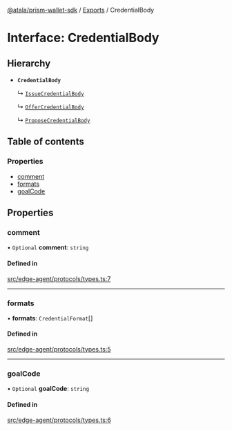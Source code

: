 [@atala/prism-wallet-sdk](../README.md) / [Exports](../modules.md) / CredentialBody

# Interface: CredentialBody

## Hierarchy

- **`CredentialBody`**

  ↳ [`IssueCredentialBody`](IssueCredentialBody.md)

  ↳ [`OfferCredentialBody`](OfferCredentialBody.md)

  ↳ [`ProposeCredentialBody`](ProposeCredentialBody.md)

## Table of contents

### Properties

- [comment](CredentialBody.md#comment)
- [formats](CredentialBody.md#formats)
- [goalCode](CredentialBody.md#goalcode)

## Properties

### comment

• `Optional` **comment**: `string`

#### Defined in

[src/edge-agent/protocols/types.ts:7](https://github.com/hyperledger/identus-edge-agent-sdk-ts/blob/2cdbf1ede368164be3dd56f3e362e76e94d48b48/src/edge-agent/protocols/types.ts#L7)

___

### formats

• **formats**: `CredentialFormat`[]

#### Defined in

[src/edge-agent/protocols/types.ts:5](https://github.com/hyperledger/identus-edge-agent-sdk-ts/blob/2cdbf1ede368164be3dd56f3e362e76e94d48b48/src/edge-agent/protocols/types.ts#L5)

___

### goalCode

• `Optional` **goalCode**: `string`

#### Defined in

[src/edge-agent/protocols/types.ts:6](https://github.com/hyperledger/identus-edge-agent-sdk-ts/blob/2cdbf1ede368164be3dd56f3e362e76e94d48b48/src/edge-agent/protocols/types.ts#L6)
